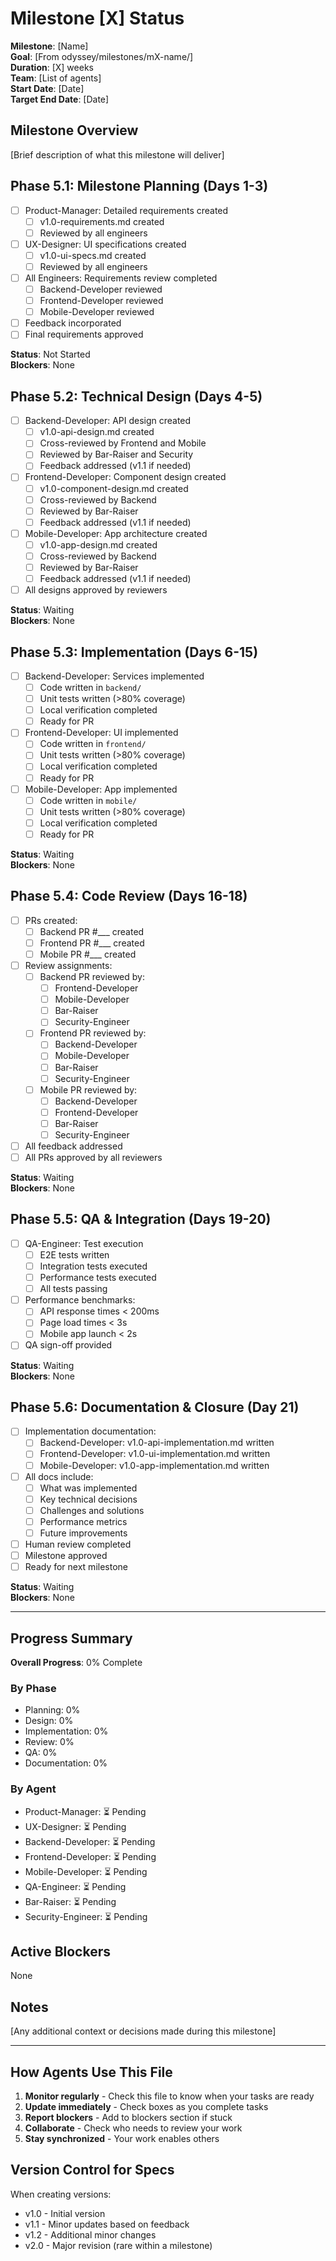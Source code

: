 # Milestone [X] Status

**Milestone**: [Name]  
**Goal**: [From odyssey/milestones/mX-name/]  
**Duration**: [X] weeks  
**Team**: [List of agents]  
**Start Date**: [Date]  
**Target End Date**: [Date]

## Milestone Overview
[Brief description of what this milestone will deliver]

## Phase 5.1: Milestone Planning (Days 1-3)
- [ ] Product-Manager: Detailed requirements created
  - [ ] v1.0-requirements.md created
  - [ ] Reviewed by all engineers
- [ ] UX-Designer: UI specifications created
  - [ ] v1.0-ui-specs.md created
  - [ ] Reviewed by all engineers
- [ ] All Engineers: Requirements review completed
  - [ ] Backend-Developer reviewed
  - [ ] Frontend-Developer reviewed
  - [ ] Mobile-Developer reviewed
- [ ] Feedback incorporated
- [ ] Final requirements approved

**Status**: Not Started  
**Blockers**: None

## Phase 5.2: Technical Design (Days 4-5)
- [ ] Backend-Developer: API design created
  - [ ] v1.0-api-design.md created
  - [ ] Cross-reviewed by Frontend and Mobile
  - [ ] Reviewed by Bar-Raiser and Security
  - [ ] Feedback addressed (v1.1 if needed)
- [ ] Frontend-Developer: Component design created
  - [ ] v1.0-component-design.md created
  - [ ] Cross-reviewed by Backend
  - [ ] Reviewed by Bar-Raiser
  - [ ] Feedback addressed (v1.1 if needed)
- [ ] Mobile-Developer: App architecture created
  - [ ] v1.0-app-design.md created
  - [ ] Cross-reviewed by Backend
  - [ ] Reviewed by Bar-Raiser
  - [ ] Feedback addressed (v1.1 if needed)
- [ ] All designs approved by reviewers

**Status**: Waiting  
**Blockers**: None

## Phase 5.3: Implementation (Days 6-15)
- [ ] Backend-Developer: Services implemented
  - [ ] Code written in `backend/`
  - [ ] Unit tests written (>80% coverage)
  - [ ] Local verification completed
  - [ ] Ready for PR
- [ ] Frontend-Developer: UI implemented
  - [ ] Code written in `frontend/`
  - [ ] Unit tests written (>80% coverage)
  - [ ] Local verification completed
  - [ ] Ready for PR
- [ ] Mobile-Developer: App implemented
  - [ ] Code written in `mobile/`
  - [ ] Unit tests written (>80% coverage)
  - [ ] Local verification completed
  - [ ] Ready for PR

**Status**: Waiting  
**Blockers**: None

## Phase 5.4: Code Review (Days 16-18)
- [ ] PRs created:
  - [ ] Backend PR #___ created
  - [ ] Frontend PR #___ created
  - [ ] Mobile PR #___ created
- [ ] Review assignments:
  - [ ] Backend PR reviewed by:
    - [ ] Frontend-Developer
    - [ ] Mobile-Developer
    - [ ] Bar-Raiser
    - [ ] Security-Engineer
  - [ ] Frontend PR reviewed by:
    - [ ] Backend-Developer
    - [ ] Mobile-Developer
    - [ ] Bar-Raiser
    - [ ] Security-Engineer
  - [ ] Mobile PR reviewed by:
    - [ ] Backend-Developer
    - [ ] Frontend-Developer
    - [ ] Bar-Raiser
    - [ ] Security-Engineer
- [ ] All feedback addressed
- [ ] All PRs approved by all reviewers

**Status**: Waiting  
**Blockers**: None

## Phase 5.5: QA & Integration (Days 19-20)
- [ ] QA-Engineer: Test execution
  - [ ] E2E tests written
  - [ ] Integration tests executed
  - [ ] Performance tests executed
  - [ ] All tests passing
- [ ] Performance benchmarks:
  - [ ] API response times < 200ms
  - [ ] Page load times < 3s
  - [ ] Mobile app launch < 2s
- [ ] QA sign-off provided

**Status**: Waiting  
**Blockers**: None

## Phase 5.6: Documentation & Closure (Day 21)
- [ ] Implementation documentation:
  - [ ] Backend-Developer: v1.0-api-implementation.md written
  - [ ] Frontend-Developer: v1.0-ui-implementation.md written
  - [ ] Mobile-Developer: v1.0-app-implementation.md written
- [ ] All docs include:
  - [ ] What was implemented
  - [ ] Key technical decisions
  - [ ] Challenges and solutions
  - [ ] Performance metrics
  - [ ] Future improvements
- [ ] Human review completed
- [ ] Milestone approved
- [ ] Ready for next milestone

**Status**: Waiting  
**Blockers**: None

---

## Progress Summary

**Overall Progress**: 0% Complete

### By Phase
- Planning: 0%
- Design: 0%
- Implementation: 0%
- Review: 0%
- QA: 0%
- Documentation: 0%

### By Agent
- Product-Manager: ⏳ Pending
- UX-Designer: ⏳ Pending
- Backend-Developer: ⏳ Pending
- Frontend-Developer: ⏳ Pending
- Mobile-Developer: ⏳ Pending
- QA-Engineer: ⏳ Pending
- Bar-Raiser: ⏳ Pending
- Security-Engineer: ⏳ Pending

## Active Blockers
None

## Notes
[Any additional context or decisions made during this milestone]

---

## How Agents Use This File

1. **Monitor regularly** - Check this file to know when your tasks are ready
2. **Update immediately** - Check boxes as you complete tasks
3. **Report blockers** - Add to blockers section if stuck
4. **Collaborate** - Check who needs to review your work
5. **Stay synchronized** - Your work enables others

## Version Control for Specs

When creating versions:
- v1.0 - Initial version
- v1.1 - Minor updates based on feedback
- v1.2 - Additional minor changes
- v2.0 - Major revision (rare within a milestone)